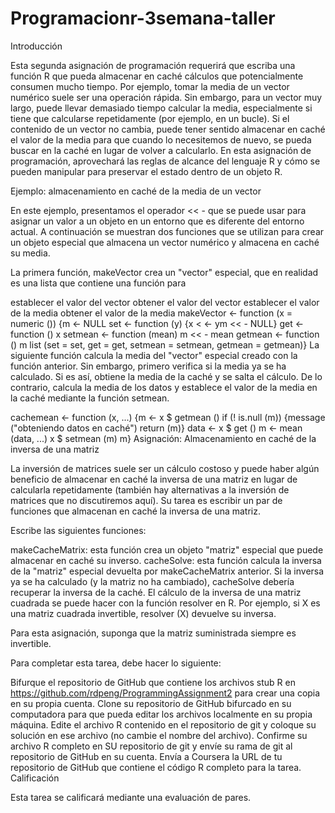 # Programacionr-3semana-taller
Introducción

Esta segunda asignación de programación requerirá que escriba una función R que pueda almacenar en caché cálculos que potencialmente consumen mucho tiempo. Por ejemplo, tomar la media de un vector numérico suele ser una operación rápida. Sin embargo, para un vector muy largo, puede llevar demasiado tiempo calcular la media, especialmente si tiene que calcularse repetidamente (por ejemplo, en un bucle). Si el contenido de un vector no cambia, puede tener sentido almacenar en caché el valor de la media para que cuando lo necesitemos de nuevo, se pueda buscar en la caché en lugar de volver a calcularlo. En esta asignación de programación, aprovechará las reglas de alcance del lenguaje R y cómo se pueden manipular para preservar el estado dentro de un objeto R.

Ejemplo: almacenamiento en caché de la media de un vector

En este ejemplo, presentamos el operador << - que se puede usar para asignar un valor a un objeto en un entorno que es diferente del entorno actual. A continuación se muestran dos funciones que se utilizan para crear un objeto especial que almacena un vector numérico y almacena en caché su media.

La primera función, makeVector crea un "vector" especial, que en realidad es una lista que contiene una función para

establecer el valor del vector obtener el valor del vector establecer el valor de la media obtener el valor de la media makeVector <- function (x = numeric ()) {m <- NULL set <- function (y) {x < <- ym << - NULL} get <- function () x setmean <- function (mean) m << - mean getmean <- function () m list (set = set, get = get, setmean = setmean, getmean = getmean)} La siguiente función calcula la media del "vector" especial creado con la función anterior. Sin embargo, primero verifica si la media ya se ha calculado. Si es así, obtiene la media de la caché y se salta el cálculo. De lo contrario, calcula la media de los datos y establece el valor de la media en la caché mediante la función setmean.

cachemean <- function (x, ...) {m <- x $ getmean () if (! is.null (m)) {message ("obteniendo datos en caché") return (m)} data <- x $ get () m <- mean (data, ...) x $ setmean (m) m} Asignación: Almacenamiento en caché de la inversa de una matriz

La inversión de matrices suele ser un cálculo costoso y puede haber algún beneficio de almacenar en caché la inversa de una matriz en lugar de calcularla repetidamente (también hay alternativas a la inversión de matrices que no discutiremos aquí). Su tarea es escribir un par de funciones que almacenan en caché la inversa de una matriz.

Escribe las siguientes funciones:

makeCacheMatrix: esta función crea un objeto "matriz" especial que puede almacenar en caché su inverso. cacheSolve: esta función calcula la inversa de la "matriz" especial devuelta por makeCacheMatrix anterior. Si la inversa ya se ha calculado (y la matriz no ha cambiado), cacheSolve debería recuperar la inversa de la caché. El cálculo de la inversa de una matriz cuadrada se puede hacer con la función resolver en R. Por ejemplo, si X es una matriz cuadrada invertible, resolver (X) devuelve su inversa.

Para esta asignación, suponga que la matriz suministrada siempre es invertible.

Para completar esta tarea, debe hacer lo siguiente:

Bifurque el repositorio de GitHub que contiene los archivos stub R en https://github.com/rdpeng/ProgrammingAssignment2 para crear una copia en su propia cuenta. Clone su repositorio de GitHub bifurcado en su computadora para que pueda editar los archivos localmente en su propia máquina. Edite el archivo R contenido en el repositorio de git y coloque su solución en ese archivo (no cambie el nombre del archivo). Confirme su archivo R completo en SU ​​repositorio de git y envíe su rama de git al repositorio de GitHub en su cuenta. Envía a Coursera la URL de tu repositorio de GitHub que contiene el código R completo para la tarea. Calificación

Esta tarea se calificará mediante una evaluación de pares.

